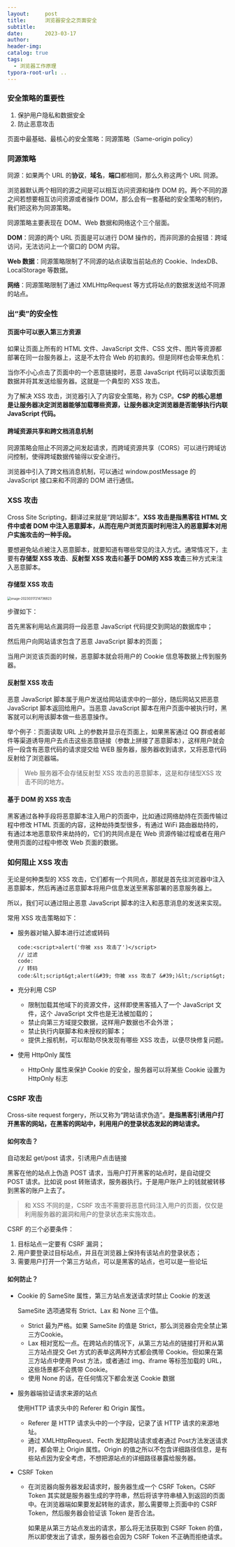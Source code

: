 ```yaml
---
layout:     post
title:      浏览器安全之页面安全
subtitle:  
date:       2023-03-17
author:     
header-img: 
catalog: true
tags:
  - 浏览器工作原理
typora-root-url: ..
---
```


### 安全策略的重要性

1. 保护用户隐私和数据安全
2. 防止恶意攻击

页面中最基础、最核心的安全策略：同源策略（Same-origin policy）

### 同源策略

同源：如果两个 URL 的**协议**，**域名**，**端口**都相同，那么久称这两个 URL 同源。

浏览器默认两个相同的源之间是可以相互访问资源和操作 DOM 的。两个不同的源之间若想要相互访问资源或者操作 DOM，那么会有一套基础的安全策略的制约，我们把这称为同源策略。

同源策略主要表现在 DOM、Web 数据和网络这个三个层面。

**DOM**：同源的两个 URL 页面是可以进行 DOM 操作的，而非同源的会报错：跨域访问，无法访问上一个窗口的 DOM 内容。

**Web 数据**：同源策略限制了不同源的站点读取当前站点的 Cookie、IndexDB、LocalStorage 等数据。

**网络**：同源策略限制了通过 XMLHttpRequest 等方式将站点的数据发送给不同源的站点。

### 出“卖”的安全性

#### 页面中可以嵌入第三方资源

如果让页面上所有的 HTML 文件、JavaScript 文件、CSS 文件、图片等资源都部署在同一台服务器上，这是不太符合 Web 的初衷的。但是同样也会带来危机：

当你不小心点击了页面中的一个恶意链接时，恶意 JavaScript 代码可以读取页面数据并将其发送给服务器。这就是一个典型的 XSS 攻击。

为了解决 XSS 攻击，浏览器引入了内容安全策略，称为 CSP。**CSP 的核心思想是让服务器决定浏览器能够加载哪些资源，让服务器决定浏览器是否能够执行内联 JavaScript 代码。**

#### 跨域资源共享和跨文档消息机制

同源策略会阻止不同源之间发起请求，而跨域资源共享（CORS）可以进行跨域访问控制，使得跨域数据传输得以安全进行。

浏览器中引入了跨文档消息机制，可以通过 window.postMessage 的 JavaScript 接口来和不同源的 DOM 进行通信。

### XSS 攻击

Cross Site Scripting，翻译过来就是“跨站脚本”。**XSS 攻击是指黑客往 HTML 文件中或者 DOM 中注入恶意脚本，从而在用户浏览页面时利用注入的恶意脚本对用户实施攻击的一种手段。**

要想避免站点被注入恶意脚本，就要知道有哪些常见的注入方式。通常情况下，主要有**存储型 XSS 攻击**、**反射型 XSS 攻击**和**基于 DOM的 XSS 攻击**三种方式来注入恶意脚本。

#### 存储型 XSS 攻击

<img src="/../img/postImage/image-20230317214736823.png" alt="image-20230317214736823" style="zoom: 50%;" />

步骤如下：

首先黑客利用站点漏洞将一段恶意 JavaScript 代码提交到网站的数据库中；

然后用户向网站请求包含了恶意 JavaScript 脚本的页面；

当用户浏览该页面的时候，恶意脚本就会将用户的 Cookie 信息等数据上传到服务器。

#### 反射型 XSS 攻击

恶意 JavaScript 脚本属于用户发送给网站请求中的一部分，随后网站又把恶意 JavaScript 脚本返回给用户。当恶意 JavaScript 脚本在用户页面中被执行时，黑客就可以利用该脚本做一些恶意操作。

举个例子：页面读取 URL 上的参数并显示在页面上，如果黑客通过 QQ 群或者邮件等渠道诱导用户去点击这些恶意链接（参数上拼接了恶意脚本），这样用户就会将一段含有恶意代码的请求提交给 WEB 服务器，服务器收到请求，又将恶意代码反射给了浏览器端。

> Web 服务器不会存储反射型 XSS 攻击的恶意脚本，这是和存储型XSS 攻击不同的地方。

#### 基于 DOM 的 XSS 攻击

黑客通过各种手段将恶意脚本注入用户的页面中，比如通过网络劫持在页面传输过程中修改 HTML 页面的内容，这种劫持类型很多，有通过 WiFi 路由器劫持的，有通过本地恶意软件来劫持的，它们的共同点是在 Web 资源传输过程或者在用户使用页面的过程中修改 Web 页面的数据。

### 如何阻止 XSS 攻击

无论是何种类型的 XSS 攻击，它们都有一个共同点，那就是首先往浏览器中注入恶意脚本，然后再通过恶意脚本将用户信息发送至黑客部署的恶意服务器上。

所以，我们可以通过阻止恶意 JavaScript 脚本的注入和恶意消息的发送来实现。

常用 XSS 攻击策略如下：

- 服务器对输入脚本进行过滤或转码

    ```
    code:<script>alert('你被 xss 攻击了')</script>
    // 过滤
    code:
    // 转码
    code:&lt;script&gt;alert(&#39; 你被 xss 攻击了 &#39;)&lt;/script&gt;
    ```

- 充分利用 CSP

    - 限制加载其他域下的资源文件，这样即使黑客插入了一个 JavaScript 文件，这个 JavaScript 文件也是无法被加载的；
    - 禁止向第三方域提交数据，这样用户数据也不会外泄；
    - 禁止执行内联脚本和未授权的脚本；
    - 提供上报机制，可以帮助尽快发现有哪些 XSS 攻击，以便尽快修复问题。

- 使用 HttpOnly 属性

    - HttpOnly 属性来保护 Cookie 的安全，服务器可以将某些 Cookie 设置为 HttpOnly 标志

### CSRF 攻击

Cross-site request forgery，所以又称为“跨站请求伪造”。**是指黑客引诱用户打开黑客的网站，在黑客的网站中，利用用户的登录状态发起的跨站请求。**

#### 如何攻击？

自动发起 get/post 请求，引诱用户点击链接

黑客在他的站点上伪造 POST 请求，当用户打开黑客的站点时，是自动提交 POST 请求。比如说 post 转账请求，服务器执行。于是用户账户上的钱就被转移到黑客的账户上去了。

> 和 XSS 不同的是，CSRF 攻击不需要将恶意代码注入用户的页面，仅仅是利用服务器的漏洞和用户的登录状态来实施攻击。

CSRF 的三个必要条件：

1. 目标站点一定要有 CSRF 漏洞；
2. 用户要登录过目标站点，并且在浏览器上保持有该站点的登录状态；
3. 需要用户打开一个第三方站点，可以是黑客的站点，也可以是一些论坛

#### 如何防止？

- Cookie 的 SameSite 属性，第三方站点发送请求时禁止 Cookie 的发送

    SameSite 选项通常有 Strict、Lax 和 None 三个值。

    - Strict 最为严格。如果 SameSite 的值是 Strict，那么浏览器会完全禁止第三方Cookie。
    - Lax 相对宽松一点。在跨站点的情况下，从第三方站点的链接打开和从第三方站点提交 Get 方式的表单这两种方式都会携带 Cookie。但如果在第三方站点中使用 Post 方法，或者通过 img、iframe 等标签加载的 URL，这些场景都不会携带 Cookie。
    - 使用 None 的话，在任何情况下都会发送 Cookie 数据

- 服务器端验证请求来源的站点

    使用HTTP 请求头中的 Referer 和 Origin 属性。

    - Referer 是 HTTP 请求头中的一个字段，记录了该 HTTP 请求的来源地址。
    - 通过 XMLHttpRequest、Fecth 发起跨站请求或者通过 Post方法发送请求时，都会带上 Origin 属性。Origin 的值之所以不包含详细路径信息，是有些站点因为安全考虑，不想把源站点的详细路径暴露给服务器。

- CSRF Token

    - 在浏览器向服务器发起请求时，服务器生成一个 CSRF Token。CSRF Token 其实就是服务器生成的字符串，然后将该字符串植入到返回的页面中。在浏览器端如果要发起转账的请求，那么需要带上页面中的 CSRF Token，然后服务器会验证该 Token 是否合法。

        如果是从第三方站点发出的请求，那么将无法获取到
        CSRF Token 的值，所以即使发出了请求，服务器也会因为 CSRF Token 不正确而拒绝请求。

